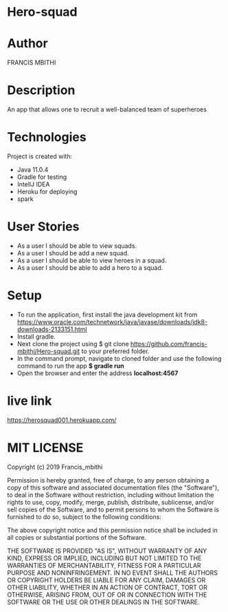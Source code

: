 # Hero-squad

# Author
FRANCIS MBITHI

# Description
An app that allows one to recruit a well-balanced team of superheroes 

# Technologies
Project is created with:

* Java 11.0.4
* Gradle for testing
* IntellJ IDEA
* Heroku for deploying
* spark

# User Stories
* As a user I should be able to view squads.
* As a user I should be add a new squad.
* As a user I should be able to view heroes in a squad.
* As a user I should be able to add a hero to a squad.

# Setup
* To run the application, first install the java development kit from https://www.oracle.com/technetwork/java/javase/downloads/jdk8-downloads-2133151.html
* Install gradle.
* Next clone the project using $ git clone https://github.com/francis-mbithi/Hero-squad.git to your preferred folder.
* In the command prompt, navigate to cloned folder and use the following command to run the app **$ gradle run**
* Open the browser and enter the address **localhost:4567**

# live link
https://herosquad001.herokuapp.com/

# MIT LICENSE
Copyright (c) 2019 Francis_mbithi

Permission is hereby granted, free of charge, to any person obtaining a copy of this software and associated documentation files (the "Software"), to deal in the Software without restriction, including without limitation the rights to use, copy, modify, merge, publish, distribute, sublicense, and/or sell copies of the Software, and to permit persons to whom the Software is furnished to do so, subject to the following conditions:

The above copyright notice and this permission notice shall be included in all copies or substantial portions of the Software.

THE SOFTWARE IS PROVIDED "AS IS", WITHOUT WARRANTY OF ANY KIND, EXPRESS OR IMPLIED, INCLUDING BUT NOT LIMITED TO THE WARRANTIES OF MERCHANTABILITY, FITNESS FOR A PARTICULAR PURPOSE AND NONINFRINGEMENT. IN NO EVENT SHALL THE AUTHORS OR COPYRIGHT HOLDERS BE LIABLE FOR ANY CLAIM, DAMAGES OR OTHER LIABILITY, WHETHER IN AN ACTION OF CONTRACT, TORT OR OTHERWISE, ARISING FROM, OUT OF OR IN CONNECTION WITH THE SOFTWARE OR THE USE OR OTHER DEALINGS IN THE SOFTWARE.


